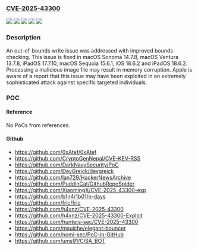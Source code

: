 ### [CVE-2025-43300](https://cve.mitre.org/cgi-bin/cvename.cgi?name=CVE-2025-43300)
![](https://img.shields.io/static/v1?label=Product&message=iOS%20and%20iPadOS&color=blue)
![](https://img.shields.io/static/v1?label=Product&message=iPadOS&color=blue)
![](https://img.shields.io/static/v1?label=Product&message=macOS&color=blue)
![](https://img.shields.io/static/v1?label=Version&message=unspecified%20&color=brightgreen)
![](https://img.shields.io/static/v1?label=Vulnerability&message=Processing%20a%20malicious%20image%20file%20may%20result%20in%20memory%20corruption.%20Apple%20is%20aware%20of%20a%20report%20that%20this%20issue%20may%20have%20been%20exploited%20in%20an%20extremely%20sophisticated%20attack%20against%20specific%20targeted%20individuals.&color=brightgreen)

### Description

An out-of-bounds write issue was addressed with improved bounds checking. This issue is fixed in macOS Sonoma 14.7.8, macOS Ventura 13.7.8, iPadOS 17.7.10, macOS Sequoia 15.6.1, iOS 18.6.2 and iPadOS 18.6.2. Processing a malicious image file may result in memory corruption. Apple is aware of a report that this issue may have been exploited in an extremely sophisticated attack against specific targeted individuals.

### POC

#### Reference
No PoCs from references.

#### Github
- https://github.com/0xAtef/0xAtef
- https://github.com/CryptoGenNepal/CVE-KEV-RSS
- https://github.com/DarkNavySecurity/PoC
- https://github.com/DevGreick/devgreick
- https://github.com/Ian729/HackerNewsArchive
- https://github.com/PuddinCat/GithubRepoSpider
- https://github.com/XiaomingX/CVE-2025-43300-exp
- https://github.com/b1n4r1b01/n-days
- https://github.com/frlc/frlc
- https://github.com/h4xnz/CVE-2025-43300
- https://github.com/h4xnz/CVE-2025-43300-Exploit
- https://github.com/hunters-sec/CVE-2025-43300
- https://github.com/msuiche/elegant-bouncer
- https://github.com/nomi-sec/PoC-in-GitHub
- https://github.com/ums91/CISA_BOT

